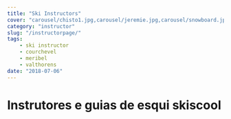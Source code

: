 ```yaml
---
title: "Ski Instructors"
cover: "carousel/chisto1.jpg,carousel/jeremie.jpg,carousel/snowboard.jpg,carousel/chisto.jpg,carousel/richesmont.jpg"
category: "instructor"
slug: "/instructorpage/"
tags:
    - ski instructor
    - courchevel
    - meribel
    - valthorens
date: "2018-07-06"
---
```


# Instrutores e guias de esqui skiscool